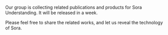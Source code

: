 Our group is collecting related publications and products for Sora Understanding. It will be released in a week.

Please feel free to share the related works, and let us reveal the technology of Sora.
